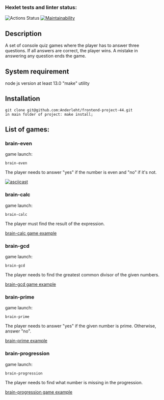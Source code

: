 ### Hexlet tests and linter status:
![Actions Status](https://github.com/Anderleht/frontend-project-44/workflows/hexlet-check/badge.svg)
[![Maintainability](https://api.codeclimate.com/v1/badges/32531ba17ae674f00aee/maintainability)](https://codeclimate.com/github/Anderleht/frontend-project-44/maintainability)
## Description
A set of console quiz games where the player has to answer three questions. If all answers are correct, the player wins. A mistake in answering any question ends the game.
## System requirement
node js version at least 13.0
"make" utility
## Installation
```
git clone git@github.com:Anderleht/frontend-project-44.git
in main folder of project: make install;
```
## List of games:

### brain-even
game launch:
```
brain-even
```
The player needs to answer "yes" if the number is even and "no" if it's not.

[![asciicast](https://asciinema.org/a/H5AhKbsEg2kQ9GlPhZCzzTInl.svg)](https://asciinema.org/a/H5AhKbsEg2kQ9GlPhZCzzTInl)


### brain-сalc
game launch:
```
brain-calc
```
The player must find the result of the expression.

[brain-calc game example](https://asciinema.org/a/kc57LshDkiXiFCwyB7Q5JNpdx)

### brain-gcd
game launch:
```
brain-gcd
```
The player needs to find the greatest common divisor of the given numbers.

[brain-gcd game example](https://asciinema.org/a/X3OSVeLZCtee30gLIhMrBVUcF)

### brain-prime
game launch:
```
brain-prime
```
The player needs to answer "yes" if the given number is prime. Otherwise, answer "no".

[brain-prime example](https://asciinema.org/a/dTDs3BpeTmDbLeL1vyJudw52I)

### brain-progression
game launch:
```
brain-progression
```
The player needs to find what number is missing in the progression.

[brain-progression game example](https://asciinema.org/a/WanPrBnsYbEjqiupZqSESv8Fk)
